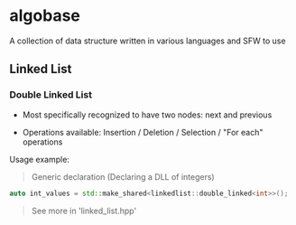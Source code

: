 # algobase

A collection of data structure written in various languages and SFW to use

## Linked List

### Double Linked List

- Most specifically recognized to have two nodes: next and previous

- Operations available: Insertion / Deletion / Selection / "For each" operations

Usage example:

> Generic declaration (Declaring a DLL of integers)

```cpp
auto int_values = std::make_shared<linkedlist::double_linked<int>>();
```

> See more in 'linked_list.hpp'
